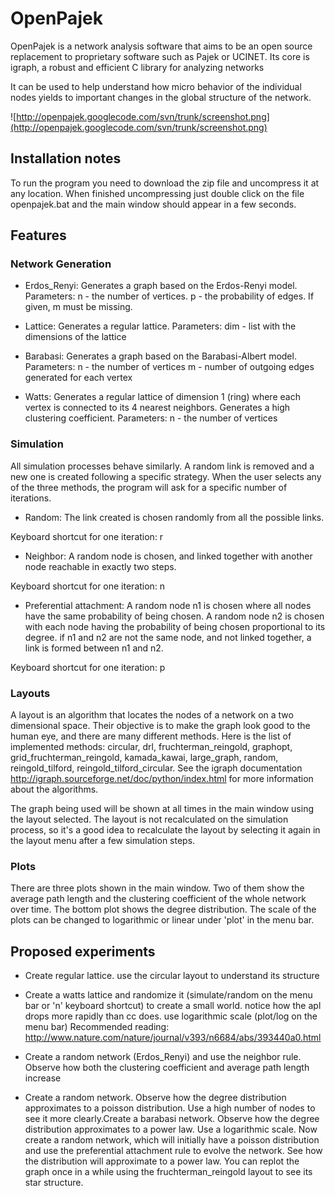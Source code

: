 # OpenPajek #
OpenPajek is a network analysis software that aims to be an open source replacement to proprietary software such as Pajek or UCINET. Its core is igraph, a robust and efficient C library for analyzing networks

It can be used to help understand how micro behavior of the individual nodes yields to important changes in the global structure of the network.

![http://openpajek.googlecode.com/svn/trunk/screenshot.png](http://openpajek.googlecode.com/svn/trunk/screenshot.png)

## Installation notes ##

To run the program you need to download the zip file and uncompress it at any location. When finished uncompressing just double click on the file openpajek.bat and the main window should appear in a few seconds.

## Features ##

### Network Generation ###

- Erdos\_Renyi:
Generates a graph based on the Erdos-Renyi model.
Parameters:
n - the number of vertices.
p - the probability of edges. If given, m must be missing.

- Lattice:
Generates a regular lattice.
Parameters:
dim - list with the dimensions of the lattice

- Barabasi:
Generates a graph based on the Barabasi-Albert model.
Parameters:
n - the number of vertices
m - number of outgoing edges generated for each vertex

- Watts:
Generates a regular lattice of dimension 1 (ring) where each vertex is connected to its 4 nearest neighbors. Generates a high clustering coefficient.
Parameters:
n - the number of vertices

### Simulation ###

All simulation processes behave similarly. A random link is removed and a new one is created following a specific strategy. When the user selects any of the three methods, the program will ask for a specific number of iterations.

- Random:
The link created is chosen randomly from all the possible links.

Keyboard shortcut for one iteration: r

- Neighbor:
A random node is chosen, and linked together with another node reachable in exactly two steps.

Keyboard shortcut for one iteration: n

- Preferential attachment:
A random node n1 is chosen where all nodes have the same probability of being chosen.
A random node n2 is chosen with each node having the probability of being chosen proportional to its degree.
if n1 and n2 are not the same node, and not linked together, a link is formed between n1 and n2.

Keyboard shortcut for one iteration: p

### Layouts ###

A layout is an algorithm that locates the nodes of a network on a two dimensional space. Their objective is to make the graph look good to the human eye, and there are many different methods.
Here is the list of implemented methods: circular, drl, fruchterman\_reingold, graphopt, grid\_fruchterman\_reingold, kamada\_kawai, large\_graph, random, reingold\_tilford, reingold\_tilford\_circular.
See the igraph documentation http://igraph.sourceforge.net/doc/python/index.html for more information about the algorithms.

The graph being used will be shown at all times in the main window using the layout selected. The layout is not recalculated on the simulation process, so it's a good idea to recalculate the layout by selecting it again in the layout menu after a few simulation steps.

### Plots ###

There are three plots shown in the main window. Two of them show the average path length and the clustering coefficient of the whole network over time. The bottom plot shows the degree distribution. The scale of the plots can be changed to logarithmic or linear under 'plot' in the menu bar.

## Proposed experiments ##

  * Create regular lattice. use the circular layout to understand its structure

  * Create a watts lattice and randomize it (simulate/random on the menu bar or 'n' keyboard shortcut) to create a small world. notice how the apl drops more rapidly than cc does. use logarithmic scale (plot/log on the menu bar) Recommended reading: http://www.nature.com/nature/journal/v393/n6684/abs/393440a0.html

  * Create a random network (Erdos\_Renyi) and use the neighbor rule. Observe how both the clustering coefficient and average path length increase

  * Create a random network. Observe how the degree distribution approximates to a poisson distribution. Use a high number of nodes to see it more clearly.Create a barabasi network. Observe how the degree distribution approximates to a power law. Use a logarithmic scale. Now create a random network, which will initially have a poisson distribution and use the preferential attachment rule to evolve the network. See how the distribution will approximate to a power law. You can replot the graph once in a while using the fruchterman\_reingold layout to see its star structure.